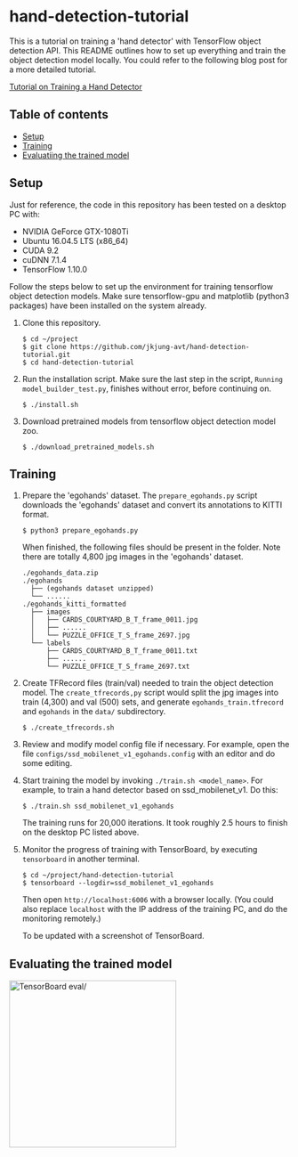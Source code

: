 hand-detection-tutorial
=======================

This is a tutorial on training a 'hand detector' with TensorFlow object detection API. This README outlines how to set up everything and train the object detection model locally.  You could refer to the following blog post for a more detailed tutorial.

[Tutorial on Training a Hand Detector](https://jkjung-avt.github.io/hand-detection-tutorial/)

Table of contents
-----------------

* [Setup](#setup)
* [Training](#training)
* [Evaluatiing the trained model](#evluating)


<a name="setup"></a>
Setup
-----

Just for reference, the code in this repository has been tested on a desktop PC with:

* NVIDIA GeForce GTX-1080Ti
* Ubuntu 16.04.5 LTS (x86_64)
* CUDA 9.2
* cuDNN 7.1.4
* TensorFlow 1.10.0

Follow the steps below to set up the environment for training tensorflow object detection models.  Make sure tensorflow-gpu and matplotlib (python3 packages) have been installed on the system already.

1. Clone this repository.

   ```shell
   $ cd ~/project
   $ git clone https://github.com/jkjung-avt/hand-detection-tutorial.git
   $ cd hand-detection-tutorial
   ```

2. Run the installation script.  Make sure the last step in the script, `Running model_builder_test.py`, finishes without error, before continuing on.

   ```shell
   $ ./install.sh
   ```

3. Download pretrained models from tensorflow object detection model zoo.

   ```shell
   $ ./download_pretrained_models.sh
   ```

<a name="training"></a>
Training
--------

1. Prepare the 'egohands' dataset.  The `prepare_egohands.py` script downloads the 'egohands' dataset and convert its annotations to KITTI format.

   ```shell
   $ python3 prepare_egohands.py
   ```

   When finished, the following files should be present in the folder.  Note there are totally 4,800 jpg images in the 'egohands' dataset.

   ```
   ./egohands_data.zip
   ./egohands
     ├── (egohands dataset unzipped)
     └── ......
   ./egohands_kitti_formatted
     ├── images
     │   ├── CARDS_COURTYARD_B_T_frame_0011.jpg
     │   ├── ......
     │   └── PUZZLE_OFFICE_T_S_frame_2697.jpg
     └── labels
         ├── CARDS_COURTYARD_B_T_frame_0011.txt
         ├── ......
         └── PUZZLE_OFFICE_T_S_frame_2697.txt
   ```

2. Create TFRecord files (train/val) needed to train the object detection model.  The `create_tfrecords,py` script would split the jpg images into train (4,300) and val (500) sets, and generate `egohands_train.tfrecord` and `egohands` in the `data/` subdirectory.

   ```shell
   $ ./create_tfrecords.sh
   ```

3. Review and modify model config file if necessary.  For example, open the file `configs/ssd_mobilenet_v1_egohands.config` with an editor and do some editing.

4. Start training the model by invoking `./train.sh <model_name>`.  For example, to train a hand detector based on ssd_mobilenet_v1.  Do this:

   ```shell
   $ ./train.sh ssd_mobilenet_v1_egohands
   ```

   The training runs for 20,000 iterations.  It took roughly 2.5 hours to finish on the desktop PC listed above.

5. Monitor the progress of training with TensorBoard, by executing `tensorboard` in another terminal.

   ```shell
   $ cd ~/project/hand-detection-tutorial
   $ tensorboard --logdir=ssd_mobilenet_v1_egohands
   ```

   Then open `http://localhost:6006` with a browser locally.  (You could also replace `localhost` with the IP address of the training PC, and do the monitoring remotely.)

   To be updated with a screenshot of TensorBoard.

<a name="evaluating"></a>
Evaluating the trained model
----------------------------

<p>
<img src="" alt="TensorBoard eval/" height="300px"/>
</p>

